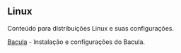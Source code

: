 ## Linux
Conteúdo para distribuições Linux e suas configurações.

[Bacula](/bacula) - Instalação e configurações do Bacula.
